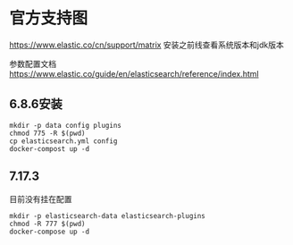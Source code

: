 # 官方支持图

https://www.elastic.co/cn/support/matrix
安装之前线查看系统版本和jdk版本

参数配置文档 https://www.elastic.co/guide/en/elasticsearch/reference/index.html

## 6.8.6安装

```shell
mkdir -p data config plugins
chmod 775 -R $(pwd)
cp elasticsearch.yml config
docker-compost up -d
```

## 7.17.3

目前没有挂在配置

```shell
mkdir -p elasticsearch-data elasticsearch-plugins
chmod -R 777 $(pwd)
docker-compose up -d
```
